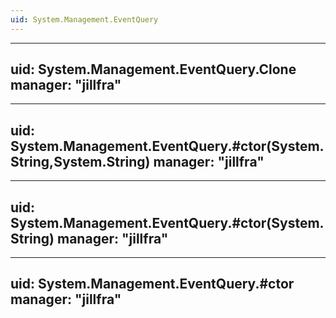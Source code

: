 ```yaml
---
uid: System.Management.EventQuery
---
```


---
uid: System.Management.EventQuery.Clone
manager: "jillfra"
---

---
uid: System.Management.EventQuery.#ctor(System.String,System.String)
manager: "jillfra"
---

---
uid: System.Management.EventQuery.#ctor(System.String)
manager: "jillfra"
---

---
uid: System.Management.EventQuery.#ctor
manager: "jillfra"
---
